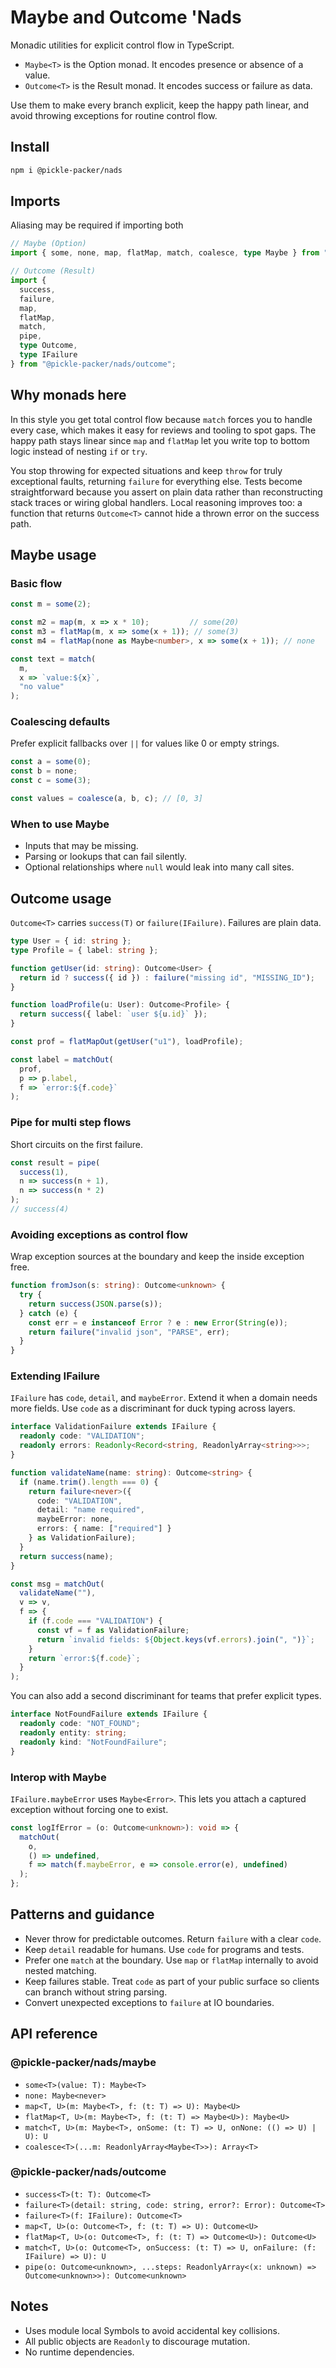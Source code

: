 ﻿# Maybe and Outcome 'Nads

Monadic utilities for explicit control flow in TypeScript.

- `Maybe<T>` is the Option monad. It encodes presence or absence of a value.
- `Outcome<T>` is the Result monad. It encodes success or failure as data.

Use them to make every branch explicit, keep the happy path linear, and avoid throwing exceptions for routine control flow.

## Install

```sh
npm i @pickle-packer/nads
```

## Imports
Aliasing may be required if importing both
```ts
// Maybe (Option)
import { some, none, map, flatMap, match, coalesce, type Maybe } from "@pickle-packer/nads/maybe";

// Outcome (Result)
import {
  success,
  failure,
  map,
  flatMap,
  match,
  pipe,
  type Outcome,
  type IFailure
} from "@pickle-packer/nads/outcome";
```

## Why monads here

In this style you get total control flow because `match` forces you to handle every case, which makes it easy for reviews and tooling to spot gaps. The happy path stays linear since `map` and `flatMap` let you write top to bottom logic instead of nesting `if` or `try`.

You stop throwing for expected situations and keep `throw` for truly exceptional faults, returning `failure` for everything else. Tests become straightforward because you assert on plain data rather than reconstructing stack traces or wiring global handlers. Local reasoning improves too: a function that returns `Outcome<T>` cannot hide a thrown error on the success path.

## Maybe usage

### Basic flow

```ts
const m = some(2);

const m2 = map(m, x => x * 10);         // some(20)
const m3 = flatMap(m, x => some(x + 1)); // some(3)
const m4 = flatMap(none as Maybe<number>, x => some(x + 1)); // none

const text = match(
  m,
  x => `value:${x}`,
  "no value"
);
```

### Coalescing defaults

Prefer explicit fallbacks over `||` for values like 0 or empty strings.

```ts
const a = some(0);
const b = none;
const c = some(3);

const values = coalesce(a, b, c); // [0, 3]
```

### When to use Maybe

- Inputs that may be missing.
- Parsing or lookups that can fail silently.
- Optional relationships where `null` would leak into many call sites.

## Outcome usage

`Outcome<T>` carries `success(T)` or `failure(IFailure)`. Failures are plain data.

```ts
type User = { id: string };
type Profile = { label: string };

function getUser(id: string): Outcome<User> {
  return id ? success({ id }) : failure("missing id", "MISSING_ID");
}

function loadProfile(u: User): Outcome<Profile> {
  return success({ label: `user ${u.id}` });
}

const prof = flatMapOut(getUser("u1"), loadProfile);

const label = matchOut(
  prof,
  p => p.label,
  f => `error:${f.code}`
);
```

### Pipe for multi step flows

Short circuits on the first failure.

```ts
const result = pipe(
  success(1),
  n => success(n + 1),
  n => success(n * 2)
);
// success(4)
```

### Avoiding exceptions as control flow

Wrap exception sources at the boundary and keep the inside exception free.

```ts
function fromJson(s: string): Outcome<unknown> {
  try {
    return success(JSON.parse(s));
  } catch (e) {
    const err = e instanceof Error ? e : new Error(String(e));
    return failure("invalid json", "PARSE", err);
  }
}
```

### Extending IFailure

`IFailure` has `code`, `detail`, and `maybeError`. Extend it when a domain needs more fields. Use `code` as a discriminant for duck typing across layers.

```ts
interface ValidationFailure extends IFailure {
  readonly code: "VALIDATION";
  readonly errors: Readonly<Record<string, ReadonlyArray<string>>>;
}

function validateName(name: string): Outcome<string> {
  if (name.trim().length === 0) {
    return failure<never>({
      code: "VALIDATION",
      detail: "name required",
      maybeError: none,
      errors: { name: ["required"] }
    } as ValidationFailure);
  }
  return success(name);
}

const msg = matchOut(
  validateName(""),
  v => v,
  f => {
    if (f.code === "VALIDATION") {
      const vf = f as ValidationFailure;
      return `invalid fields: ${Object.keys(vf.errors).join(", ")}`;
    }
    return `error:${f.code}`;
  }
);
```

You can also add a second discriminant for teams that prefer explicit types.

```ts
interface NotFoundFailure extends IFailure {
  readonly code: "NOT_FOUND";
  readonly entity: string;
  readonly kind: "NotFoundFailure";
}
```

### Interop with Maybe

`IFailure.maybeError` uses `Maybe<Error>`. This lets you attach a captured exception without forcing one to exist.

```ts
const logIfError = (o: Outcome<unknown>): void => {
  matchOut(
    o,
    () => undefined,
    f => match(f.maybeError, e => console.error(e), undefined)
  );
};
```

## Patterns and guidance

- Never throw for predictable outcomes. Return `failure` with a clear `code`.
- Keep `detail` readable for humans. Use `code` for programs and tests.
- Prefer one `match` at the boundary. Use `map` or `flatMap` internally to avoid nested matching.
- Keep failures stable. Treat `code` as part of your public surface so clients can branch without string parsing.
- Convert unexpected exceptions to `failure` at IO boundaries.

## API reference

### @pickle-packer/nads/maybe

- `some<T>(value: T): Maybe<T>`
- `none: Maybe<never>`
- `map<T, U>(m: Maybe<T>, f: (t: T) => U): Maybe<U>`
- `flatMap<T, U>(m: Maybe<T>, f: (t: T) => Maybe<U>): Maybe<U>`
- `match<T, U>(m: Maybe<T>, onSome: (t: T) => U, onNone: (() => U) | U): U`
- `coalesce<T>(...m: ReadonlyArray<Maybe<T>>): Array<T>`

### @pickle-packer/nads/outcome

- `success<T>(t: T): Outcome<T>`
- `failure<T>(detail: string, code: string, error?: Error): Outcome<T>`
- `failure<T>(f: IFailure): Outcome<T>`
- `map<T, U>(o: Outcome<T>, f: (t: T) => U): Outcome<U>`
- `flatMap<T, U>(o: Outcome<T>, f: (t: T) => Outcome<U>): Outcome<U>`
- `match<T, U>(o: Outcome<T>, onSuccess: (t: T) => U, onFailure: (f: IFailure) => U): U`
- `pipe(o: Outcome<unknown>, ...steps: ReadonlyArray<(x: unknown) => Outcome<unknown>>): Outcome<unknown>`

## Notes

- Uses module local Symbols to avoid accidental key collisions.
- All public objects are `Readonly` to discourage mutation.
- No runtime dependencies.
